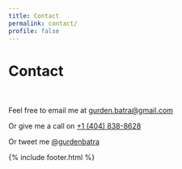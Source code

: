 ```yaml
---
title: Contact
permalink: contact/
profile: false
---
```

# Contact <br/> <br/>


Feel free to email me at <a href="mailto:gurden.batra@gmail.com" target="_top" title="Compose an email to me">gurden.batra@gmail.com</a>

Or give me a call on <a href="tel://1-404-838-8628">+1 (404) 838-8628</a>

Or tweet me <a href="https://twitter.com/gurdenbatra" target="_blank" title="My Twitter">@gurdenbatra</a>



{% include footer.html %}